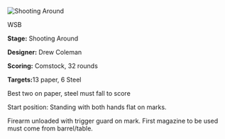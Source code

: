 ![Shooting Around](https://github.com/bagellord/USPSA-Stages/blob/master/31%2B%20rounds/Shooting%20Around%20-%2032%20Rounds%20-%20Comstock/Shooting%20Around.png)

WSB

<b>Stage:</b> Shooting Around

<b>Designer:</b> Drew Coleman

<b>Scoring:</b> Comstock, 32 rounds

<b>Targets:</b>13 paper, 6 Steel

Best two on paper, steel must fall to score

Start position: Standing with both hands flat on marks.

Firearm unloaded with trigger guard on mark. First magazine to be used must come from barrel/table.

